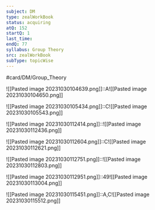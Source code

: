 ```yaml
---
subject: DM
type: zealWorkBook
status: acquiring
atQ: 152
startQ: 1
last_time: 
endQ: 77
syllabus: Group Theory
src: zealWorkBook
subType: topicWise
---
```

#card/DM/Group_Theory

![[Pasted image 20231030104639.png]]::A![[Pasted image 20231030104650.png]]


![[Pasted image 20231030105434.png]]::C![[Pasted image 20231030105543.png]]

![[Pasted image 20231030112414.png]]::![[Pasted image 20231030112436.png]]


![[Pasted image 20231030112604.png]]::C![[Pasted image 20231030112621.png]]


![[Pasted image 20231030112751.png]]::![[Pasted image 20231030112803.png]]


![[Pasted image 20231030112951.png]]::49![[Pasted image 20231030113004.png]]

![[Pasted image 20231030115451.png]]::A,C![[Pasted image 20231030115512.png]]

